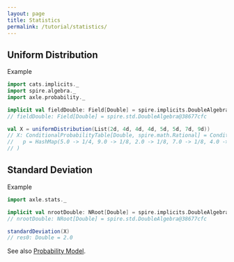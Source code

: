 ```yaml
---
layout: page
title: Statistics
permalink: /tutorial/statistics/
---
```


## Uniform Distribution

Example

```scala
import cats.implicits._
import spire.algebra._
import axle.probability._

implicit val fieldDouble: Field[Double] = spire.implicits.DoubleAlgebra
// fieldDouble: Field[Double] = spire.std.DoubleAlgebra@38677cfc

val X = uniformDistribution(List(2d, 4d, 4d, 4d, 5d, 5d, 7d, 9d))
// X: ConditionalProbabilityTable[Double, spire.math.Rational] = ConditionalProbabilityTable(
//   p = HashMap(5.0 -> 1/4, 9.0 -> 1/8, 2.0 -> 1/8, 7.0 -> 1/8, 4.0 -> 3/8)
// )
```

## Standard Deviation

Example

```scala
import axle.stats._

implicit val nrootDouble: NRoot[Double] = spire.implicits.DoubleAlgebra
// nrootDouble: NRoot[Double] = spire.std.DoubleAlgebra@38677cfc

standardDeviation(X)
// res0: Double = 2.0
```

See also [Probability Model](/tutorial/probability_model/).
